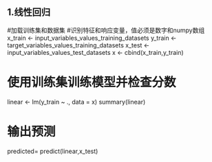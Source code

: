 ## 1.线性回归

#加载训练集和数据集
#识别特征和响应变量，值必须是数字和numpy数组
x_train <- input_variables_values_training_datasets
y_train <- target_variables_values_training_datasets
x_test <- input_variables_values_test_datasets
x <- cbind(x_train,y_train)
# 使用训练集训练模型并检查分数
linear <- lm(y_train ~ ., data = x)
summary(linear)
# 输出预测
predicted= predict(linear,x_test) 

